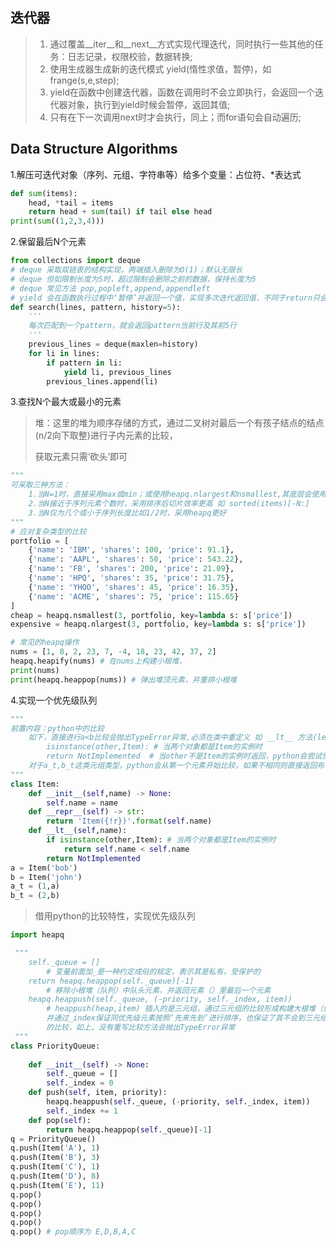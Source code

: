 ## 迭代器

> 1. 通过覆盖__iter__和__next__方式实现代理迭代，同时执行一些其他的任务：日志记录，权限校验，数据转换;
> 2. 使用生成器生成新的迭代模式 yield(惰性求值，暂停)，如frange(s,e,step);
> 3. yield在函数中创建迭代器，函数在调用时不会立即执行，会返回一个迭代器对象，执行到yield时候会暂停，返回其值;
> 4. 只有在下一次调用next时才会执行，同上；而for语句会自动遍历;



## Data Structure Algorithms

1.解压可迭代对象（序列、元组、字符串等）给多个变量：占位符、*表达式

```python
def sum(items):
    head, *tail = items
    return head + sum(tail) if tail else head
print(sum((1,2,3,4)))
```

2.保留最后N个元素

```python
from collections import deque
# deque 采取双链表的结构实现，两端插入删除为O(1)；默认无限长
# deque 但如限制长度为5时，超过限制会删除之前的数据，保持长度为5
# deque 常见方法 pop,popleft,append,appendleft
# yield 会在函数执行过程中‘暂停’并返回一个值，实现多次迭代返回值，不同于return只会在函数全部执行完后再返回
def search(lines, pattern, history=5):
    '''
    每次匹配到一个pattern，就会返回pattern当前行及其前5行 
    '''
    previous_lines = deque(maxlen=history)
    for li in lines:
        if pattern in li:
            yield li, previous_lines
        previous_lines.append(li)
```

3.查找N个最大或最小的元素

> 堆：这里的堆为顺序存储的方式，通过二叉树对最后一个有孩子结点的结点(n/2向下取整)进行子内元素的比较，
>
> 获取元素只需‘砍头’即可

```python
"""
可采取三种方法：
	1.当N=1时，直接采用max或min；或使用heapq.nlargest和nsmallest,其底层会使用max或min
	2.当N接近于序列元素个数时，采用排序后切片效率更高 如 sorted(items)[-N:]
	3.当N仅为几个或小于序列长度比如1/2时，采用heapq更好
"""
# 应对复杂类型的比较
portfolio = [
    {'name': 'IBM', 'shares': 100, 'price': 91.1},
    {'name': 'AAPL', 'shares': 50, 'price': 543.22},
    {'name': 'FB', 'shares': 200, 'price': 21.09},
    {'name': 'HPQ', 'shares': 35, 'price': 31.75},
    {'name': 'YHOO', 'shares': 45, 'price': 16.35},
    {'name': 'ACME', 'shares': 75, 'price': 115.65}
]
cheap = heapq.nsmallest(3, portfolio, key=lambda s: s['price'])
expensive = heapq.nlargest(3, portfolio, key=lambda s: s['price'])

# 常见的heapq操作
nums = [1, 8, 2, 23, 7, -4, 18, 23, 42, 37, 2]
heapq.heapify(nums) # 在nums上构建小根堆，
print(nums)
print(heapq.heappop(nums)) # 弹出堆顶元素，并重排小根堆
```


4.实现一个优先级队列

```python
"""
前置内容：python中的比较
	如下，直接进行a<b比较会抛出TypeError异常,必须在类中重定义 如 __lt__ 方法(less than)实现类的方法
		isinstance(other,Item): # 当两个对象都是Item的实例时	 
		return NotImplemented  # 当other不是Item的实例时返回，python会尝试使用other的__gt__方法进			行逆向比较，如果other也返回NotImplemented，则最终python还是会抛出TypeError异常
	对于a_t,b_t这类元组类型，python会从第一个元素开始比较，如果不相同则直接返回布尔值，相同才会对后面实例进     行比较，所以这里能正常运行
"""
class Item:
    def __init__(self,name) -> None:
        self.name = name
    def __repr__(self) -> str:
        return 'Item({!r})'.format(self.name)
    def __lt__(self,name):
        if isinstance(other,Item): # 当两个对象都是Item的实例时
            return self.name < self.name
        return NotImplemented 
a = Item('bob')
b = Item('john')
a_t = (1,a)
b_t = (2,b)
```

> 借用python的比较特性，实现优先级队列

```python
import heapq

 """
    self._queue = [] 
    	# 变量前面加_是一种约定成俗的规定，表示其是私有，受保护的
    return heapq.heappop(self._queue)[-1] 
    	# 移除小根堆（队列）中队头元素，并返回元素（）里最后一个元素
    heapq.heappush(self._queue, (-priority, self._index, item)) 
    	# heappush(heap,item) 插入的是三元组，通过三元组的比较形成构建大根堆（优先级取反），
    	并通过_index保证同优先级元素按照‘先来先到’进行排序，也保证了其不会到三元组最后一个元素（item对象）
    	的比较，如上，没有重写比较方法会抛出TypeError异常
 """
class PriorityQueue:
   
    def __init__(self) -> None:
        self._queue = [] 
        self._index = 0
    def push(self, item, priority):
        heapq.heappush(self._queue, (-priority, self._index, item))
        self._index += 1 
    def pop(self):
        return heapq.heappop(self._queue)[-1] 
q = PriorityQueue()
q.push(Item('A'), 1)
q.push(Item('B'), 3)
q.push(Item('C'), 1)
q.push(Item('D'), 8)
q.push(Item('E'), 11)
q.pop()
q.pop()
q.pop()
q.pop()
q.pop() # pop顺序为 E,D,B,A,C
```








